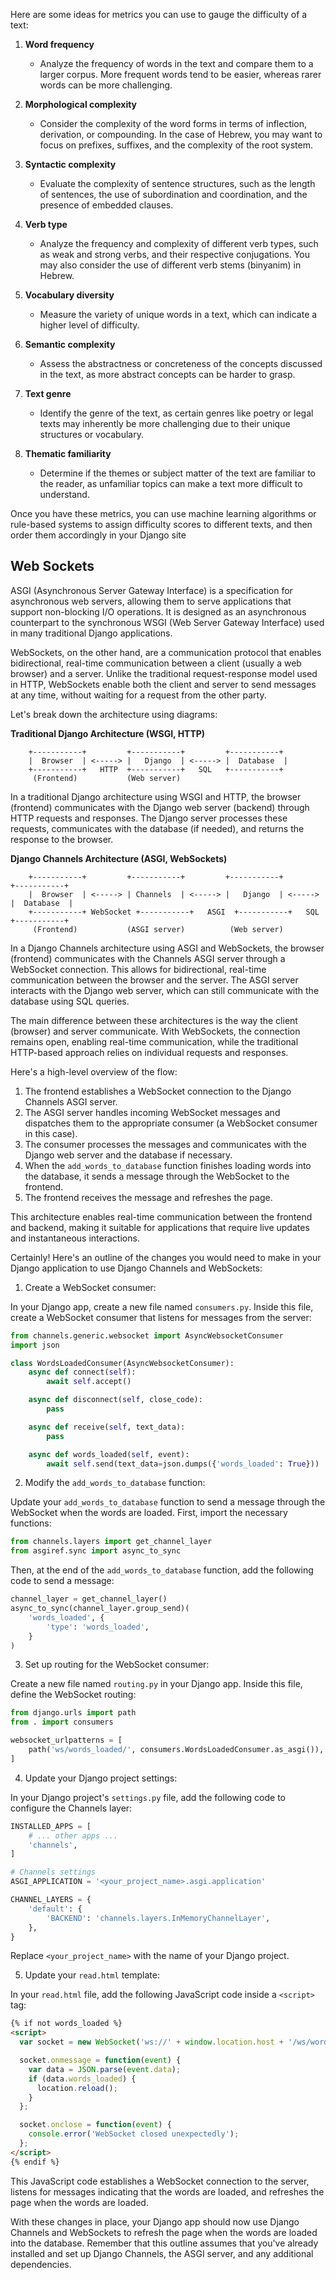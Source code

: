 Here are some ideas for metrics you can use to gauge the difficulty of a text:

1. **Word frequency**
   - Analyze the frequency of words in the text and compare them to a larger corpus. More frequent words tend to be easier, whereas rarer words can be more challenging.

2. **Morphological complexity**
   - Consider the complexity of the word forms in terms of inflection, derivation, or compounding. In the case of Hebrew, you may want to focus on prefixes, suffixes, and the complexity of the root system.

3. **Syntactic complexity**
   - Evaluate the complexity of sentence structures, such as the length of sentences, the use of subordination and coordination, and the presence of embedded clauses.

4. **Verb type**
   - Analyze the frequency and complexity of different verb types, such as weak and strong verbs, and their respective conjugations. You may also consider the use of different verb stems (binyanim) in Hebrew.

5. **Vocabulary diversity**
   - Measure the variety of unique words in a text, which can indicate a higher level of difficulty.

6. **Semantic complexity**
   - Assess the abstractness or concreteness of the concepts discussed in the text, as more abstract concepts can be harder to grasp.

7. **Text genre**
   - Identify the genre of the text, as certain genres like poetry or legal texts may inherently be more challenging due to their unique structures or vocabulary.

8. **Thematic familiarity**
   - Determine if the themes or subject matter of the text are familiar to the reader, as unfamiliar topics can make a text more difficult to understand.


Once you have these metrics, you can use machine learning algorithms or rule-based systems to assign difficulty scores to different texts, and then order them accordingly in your Django site


## Web Sockets

ASGI (Asynchronous Server Gateway Interface) is a specification for asynchronous web servers, allowing them to serve applications that support non-blocking I/O operations. It is designed as an asynchronous counterpart to the synchronous WSGI (Web Server Gateway Interface) used in many traditional Django applications.

WebSockets, on the other hand, are a communication protocol that enables bidirectional, real-time communication between a client (usually a web browser) and a server. Unlike the traditional request-response model used in HTTP, WebSockets enable both the client and server to send messages at any time, without waiting for a request from the other party.

Let's break down the architecture using diagrams:

**Traditional Django Architecture (WSGI, HTTP)**

```
    +-----------+         +-----------+         +-----------+
    |  Browser  | <-----> |   Django  | <-----> |  Database  |
    +-----------+   HTTP  +-----------+   SQL   +-----------+
     (Frontend)           (Web server)
```

In a traditional Django architecture using WSGI and HTTP, the browser (frontend) communicates with the Django web server (backend) through HTTP requests and responses. The Django server processes these requests, communicates with the database (if needed), and returns the response to the browser.

**Django Channels Architecture (ASGI, WebSockets)**

```
    +-----------+         +-----------+         +-----------+         +-----------+
    |  Browser  | <-----> | Channels  | <-----> |   Django  | <-----> |  Database  |
    +-----------+ WebSocket +-----------+   ASGI  +-----------+   SQL   +-----------+
     (Frontend)           (ASGI server)          (Web server)
```

In a Django Channels architecture using ASGI and WebSockets, the browser (frontend) communicates with the Channels ASGI server through a WebSocket connection. This allows for bidirectional, real-time communication between the browser and the server. The ASGI server interacts with the Django web server, which can still communicate with the database using SQL queries.

The main difference between these architectures is the way the client (browser) and server communicate. With WebSockets, the connection remains open, enabling real-time communication, while the traditional HTTP-based approach relies on individual requests and responses.

Here's a high-level overview of the flow:

1. The frontend establishes a WebSocket connection to the Django Channels ASGI server.
2. The ASGI server handles incoming WebSocket messages and dispatches them to the appropriate consumer (a WebSocket consumer in this case).
3. The consumer processes the messages and communicates with the Django web server and the database if necessary.
4. When the `add_words_to_database` function finishes loading words into the database, it sends a message through the WebSocket to the frontend.
5. The frontend receives the message and refreshes the page.

This architecture enables real-time communication between the frontend and backend, making it suitable for applications that require live updates and instantaneous interactions.

Certainly! Here's an outline of the changes you would need to make in your Django application to use Django Channels and WebSockets:

1. Create a WebSocket consumer:

In your Django app, create a new file named `consumers.py`. Inside this file, create a WebSocket consumer that listens for messages from the server:

```python
from channels.generic.websocket import AsyncWebsocketConsumer
import json

class WordsLoadedConsumer(AsyncWebsocketConsumer):
    async def connect(self):
        await self.accept()

    async def disconnect(self, close_code):
        pass

    async def receive(self, text_data):
        pass

    async def words_loaded(self, event):
        await self.send(text_data=json.dumps({'words_loaded': True}))
```

2. Modify the `add_words_to_database` function:

Update your `add_words_to_database` function to send a message through the WebSocket when the words are loaded. First, import the necessary functions:

```python
from channels.layers import get_channel_layer
from asgiref.sync import async_to_sync
```

Then, at the end of the `add_words_to_database` function, add the following code to send a message:

```python
channel_layer = get_channel_layer()
async_to_sync(channel_layer.group_send)(
    'words_loaded', {
        'type': 'words_loaded',
    }
)
```

3. Set up routing for the WebSocket consumer:

Create a new file named `routing.py` in your Django app. Inside this file, define the WebSocket routing:

```python
from django.urls import path
from . import consumers

websocket_urlpatterns = [
    path('ws/words_loaded/', consumers.WordsLoadedConsumer.as_asgi()),
]
```

4. Update your Django project settings:

In your Django project's `settings.py` file, add the following code to configure the Channels layer:

```python
INSTALLED_APPS = [
    # ... other apps ...
    'channels',
]

# Channels settings
ASGI_APPLICATION = '<your_project_name>.asgi.application'

CHANNEL_LAYERS = {
    'default': {
        'BACKEND': 'channels.layers.InMemoryChannelLayer',
    },
}
```

Replace `<your_project_name>` with the name of your Django project.

5. Update your `read.html` template:

In your `read.html` file, add the following JavaScript code inside a `<script>` tag:

```html
{% if not words_loaded %}
<script>
  var socket = new WebSocket('ws://' + window.location.host + '/ws/words_loaded/');

  socket.onmessage = function(event) {
    var data = JSON.parse(event.data);
    if (data.words_loaded) {
      location.reload();
    }
  };

  socket.onclose = function(event) {
    console.error('WebSocket closed unexpectedly');
  };
</script>
{% endif %}
```

This JavaScript code establishes a WebSocket connection to the server, listens for messages indicating that the words are loaded, and refreshes the page when the words are loaded.

With these changes in place, your Django app should now use Django Channels and WebSockets to refresh the page when the words are loaded into the database. Remember that this outline assumes that you've already installed and set up Django Channels, the ASGI server, and any additional dependencies.